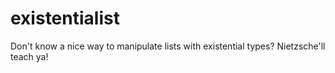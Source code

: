# existentialist

Don't know a nice way to manipulate lists with existential types? Nietzsche'll teach ya!
